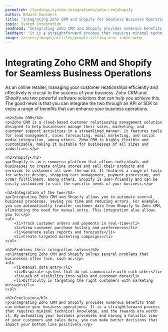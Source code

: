 ```yaml
---
permalink: /landings/system-integrations/zoho-crm/shopify
author: Edward Saunders
title: "Integrating Zoho CRM and Shopify for Seamless Business Operations"
topic: System Integration
leadhead: "Integrating Zoho CRM and Shopify provides numerous benefits that can enhance your business operations"
leadtext: "It is a straightforward process that requires minimal technical knowledge, and the rewards are worth it. By automating your business processes and having a holistic view of your customers and sales data, you can make better decisions that impact your bottom line positively."
image: /assets/images/articles/people-sitting-near-table.webp
---
```

<div class="arttext">	<h1>Integrating Zoho CRM and Shopify for Seamless Business Operations</h1>
	<p>As an online retailer, managing your customer relationships efficiently and effectively is crucial to the success of your business. Zoho CRM and Shopify are two powerful software solutions that can help you achieve this. The good news is that you can integrate the two through an API or SDK to enjoy a range of benefits that can enhance your business operations.</p>

	<h2>Zoho CRM</h2>
	<p>Zoho CRM is a cloud-based customer relationship management solution designed to help businesses manage their sales, marketing, and customer support activities in a streamlined manner. It features tools for lead management, sales forecasting, email marketing, and social media integration, among others. Zoho CRM is highly flexible and customizable, making it suitable for businesses of all sizes and industries.</p>

	<h2>Shopify</h2>
	<p>Shopify is an e-commerce platform that allows individuals and businesses to create online stores and sell their products and services to customers all over the world. It features a range of tools for website design, shopping cart management, payment processing, and order fulfillment, among others. Shopify is user-friendly and can be easily customized to suit the specific needs of your business.</p>

	<h2>Integration of the two</h2>
	<p>Integrating Zoho CRM and Shopify allows you to automate several business processes, saving you time and reducing errors. For example, you can automatically transfer customer data from Shopify to Zoho CRM, eliminating the need for manual entry. This integration also allows you to:</p>
	<ul>
		<li>Track customer orders and payments in real-time</li>
		<li>View customer purchase history and preferences</li>
		<li>Generate sales reports and forecasts</li>
		<li>Create targeted marketing campaigns</li>
	</ul>

	<h2>Problems their integration solves</h2>
	<p>Integrating Zoho CRM and Shopify solves several problems that businesses often face, such as:</p>
	<ul>
		<li>Manual data entry</li>
		<li>Disparate systems that do not communicate with each other</li>
		<li>Lack of visibility into sales and customer data</li>
		<li>Difficulty in targeting the right customers with marketing messages</li>
	</ul>

	<h2>Conclusion</h2>
	<p>Integrating Zoho CRM and Shopify provides numerous benefits that can enhance your business operations. It is a straightforward process that requires minimal technical knowledge, and the rewards are worth it. By automating your business processes and having a holistic view of your customers and sales data, you can make better decisions that impact your bottom line positively.</p>
</div>